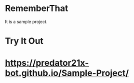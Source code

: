 # RememberThat
It is a sample project.
# Try It Out
# https://predator21x-bot.github.io/Sample-Project/
